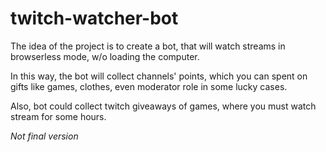 # twitch-watcher-bot

The idea of the project is to create a bot, that will watch streams in browserless mode, w/o loading the computer.

In this way, the bot will collect channels' points, which you can spent on gifts like games, clothes, even moderator role in some lucky cases.

Also, bot could collect twitch giveaways of games, where you must watch stream for some hours.

*Not final version*